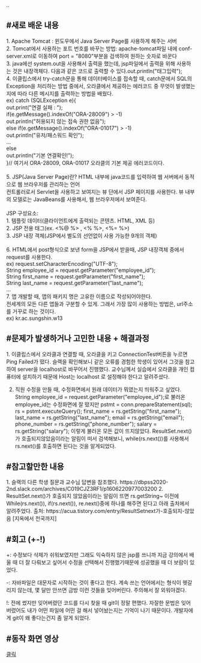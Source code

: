 ..
<h2>#새로 배운 내용</h2>
1. Apache Tomcat : 윈도우에서 Java Server Page를 사용하게 해주는 서버 <br/>
2. Tomcat에서 사용하는 포트 번호를 바꾸는 방법: apache-tomcat파일 내에 conf-server.xml로 이동하여 port = "8080"부분을 검색하여 원하는 숫자로 바꾼다<br/>
3. java에선 system.out을 사용해서 출력을 했는데, jsp파일에서 출력을 위해 사용하는 것은 내장객체다. 다음과 같은 코드로 출력할 수 있다.out.println("태그입력");<br/>
4. 이클립스에서 try-catch문을 통해 데이터베이스를 접속할 때, catch문에서 SQL의 Exception을 처리하는 방법 중에서, 오라클에서 제공하는 에러코드 중 무엇이 발생했는지에 따라 다른 메시지를 출력하는 방법을 배웠다.<br/>
  ex) catch (SQLException e){<br/>
      out.print("연결 실패 : ");<br/>
      if(e.getMessage().indexOf("ORA-28009") > -1)<br/>
        out.println("허용되지 않는 접속 권한 없음");<br/>
      else if(e.getMessage().indexOf("ORA-01017") > -1)<br/>
        out.println("유저/패스워드 확인");<br/>
        ...<br/>
      else <br/>
        out.println("기본 연결확인!");<br/>
    }// 여기서 ORA-28009, ORA-01017 오라클의 기본 제공 에러코드이다.<br/>
<br/>
5. JSP(Java Server Page)란? HTML 내부에 java코드를 입력하여 웹 서버에서 동적으로 웹 브라우저를 관리하는 언어 <br/>
  컨트롤러로서 Servlet을 사용하고 보여지는 뷰 단에서 JSP 페이지를 사용한다. 뷰 내부의 모델로는 JavaBeans를 사용해서, 웹 브라우저에서 보여준다.<br/>
  <br/>
  JSP 구성요소:<br/>
  1. 템플릿 데이터(클라이언트에게 출력되는 콘텐츠. HTML, XML 등)<br/>
  2. JSP 전용 태그(ex. <%@ %> , <% %>, <%= %>)<br/>
  3. JSP 내장 객체(JSP에서 별도의 선언없이 사용 가능한 9개의 객체)<br/><br/>
6. HTML에서 post형식으로 보낸 form을 JSP에서 받을때, JSP 내장객체 중에서 request를 사용한다.<br/>
    ex) request.setCharacterEncoding("UTF-8"); <br/>
      String employee_id = request.getParameter("employee_id");<br/>
      String first_name = request.getParameter("first_name");<br/>
      String last_name = request.getParameter("last_name");<br/>
      ...<br/>
7. 앱 개발할 때, 앱의 패키지 명은 고유한 이름으로 작성되어야한다. <br/>전세계의 모든 다른 앱들과 구분할 수 있게. 그래서 가장 많이 사용하는 방법은, url주소를 거꾸로 하는 것이다.<br/>
ex) kr.ac.sungshin.w13<br/>

<h2>#문제가 발생하거나 고민한 내용 + 해결과정</h2>
1. 이클립스에서 오라클과 연결할 때, 오라클을 키고 ConnectionTest버튼을 누르면 Ping Failed가 떴다. 슬랙을 확인해보니 같은 오류를 경험한 학생이 있어서 그것을 참고하여 server을 localhost로 바꾸어서 진행했다. 교수님께서 실습에서 오라클을 개인 컴퓨터에 설치하기 때문에 Host는 localhost 로 설정해야 한다고 알려주셨다.

2. 직원 수정을 만들 때, 수정화면에서 원래 데이터가 뭐였는지 띄워주고 싶었다. String employee_id = request.getParameter("employee_id");로 불러온 employee_id는 수정화면에 잘 떴지만
pstmt = conn.prepareStatement(sql);	
		rs = pstmt.executeQuery();
			first_name = rs.getString("first_name");
			last_name = rs.getString("last_name");
			email = rs.getString("email");
			phone_number = rs.getString("phone_number");
			salary = rs.getString("salary");
이렇게 불러온 모든 값이 뜨지않았다. ResultSet.next()가 호출되지않았음이라는 알림이 떠서 검색해보니, while(rs.next())를 사용해서 rs.next()를 호출하면 된다는 것을 알게되었다.


<h2>#참고할만한 내용</h2>
     1. 슬랙의 다른 학생 질문과 교수님 답변을 참조했다. https://dbpss2020-2nd.slack.com/archives/C019CJZ3RF1/p1606220977003200
     2. ResultSet.next()가 호출되지 않았음이라는 알림이 뜨면 rs.getString~ 이전에 While(rs.next()), if(rs.next()), re.next()중에 하나를 해주면 된다고 아래 출처에서 알려주었다.
 출처: https://acua.tistory.com/entry/ResultSetnext가-호출되지-않았음 [지옥에서 천국까지]
     
     
<h2>#회고 (+-!)</h2>
+: 수정보다 삭제가 쉬워보였지만 그래도 익숙하지 않은 jsp를 쓰니까 지금 강의에서 배울 때 더 잘 다뤄보고 싶어서 수정을 선택해서 진행했기때문에 성공했을 때 더 보람이 있었다.

-: 자바파일은 대문자로 시작하는 것이 좋다고 한다. 계속 쓰는 언어에서는 형식이 헷갈리지 않는데, 몇 달만 안쓰면 금방 이런 것들을 잊어버린다. 주의해서 잘 외워야겠다.

!:  전에 썼지만 잊어버렸던 코드를 다시 찾을 때 git이 정말 편했다. 자잘한 문법은 잊어버렸어도 내가 어떤 파일에 어떤 걸 해서 넣어놨는지는 기억이 나기 때문이다. 개발자에게 git이 왜 좋다는건지 좀 알게 되었다. 
    
    
<h2>#동작 화면 영상</h2>
<a href="https://youtu.be/S4Meuhcgteg">클릭</a>
